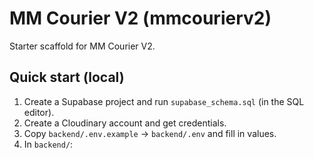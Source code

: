 # MM Courier V2 (mmcourierv2)

Starter scaffold for MM Courier V2.

## Quick start (local)

1. Create a Supabase project and run `supabase_schema.sql` (in the SQL editor).
2. Create a Cloudinary account and get credentials.
3. Copy `backend/.env.example` -> `backend/.env` and fill in values.
4. In `backend/`:
